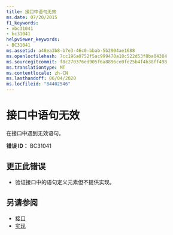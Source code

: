 ```yaml
---
title: 接口中语句无效
ms.date: 07/20/2015
f1_keywords:
- vbc31041
- bc31041
helpviewer_keywords:
- BC31041
ms.assetid: a48ea3b8-b7e3-46c0-bbab-5b2904ae1688
ms.openlocfilehash: 7cc196a0752f5ac999470a18c522d53f8ba04384
ms.sourcegitcommit: f8c270376ed905f6a8896ce0fe25b4f4b38ff498
ms.translationtype: MT
ms.contentlocale: zh-CN
ms.lasthandoff: 06/04/2020
ms.locfileid: "84402546"
---
```

# <a name="statement-is-not-valid-in-an-interface"></a>接口中语句无效
在接口中遇到无效语句。  
  
 **错误 ID：** BC31041  
  
## <a name="to-correct-this-error"></a>更正此错误  
  
- 验证接口中的语句定义元素但不提供实现。  
  
## <a name="see-also"></a>另请参阅

- [接口](../programming-guide/language-features/interfaces/index.md)
- [实现](../language-reference/statements/implements-clause.md)
